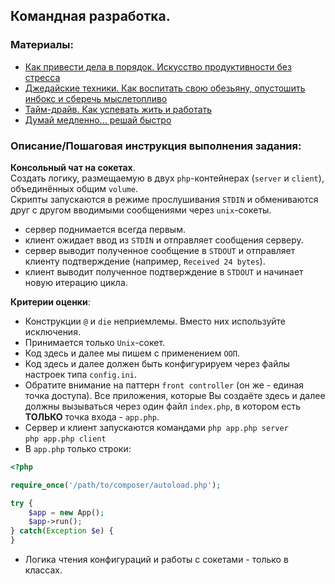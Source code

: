 ## Командная разработка.

### Материалы:
- [Как привести дела в порядок. Искусство продуктивности без стресса](https://www.labirint.ru/books/507367)
- [Джедайские техники. Как воспитать свою обезьяну, опустошить инбокс и сберечь мыслетопливо](https://www.labirint.ru/books/580693/)
- [Тайм-драйв. Как успевать жить и работать](https://www.labirint.ru/books/321833/)
- [Думай медленно... решай быстро](https://www.labirint.ru/books/414866/)

### Описание/Пошаговая инструкция выполнения задания:
**Консольный чат на сокетах**.  
Создать логику, размещаемую в двух `php`-контейнерах (`server` и `client`), объединённых общим `volume`.  
Скрипты запускаются в режиме прослушивания `STDIN` и обмениваются друг с другом вводимыми сообщениями через `unix`-сокеты.

- сервер поднимается всегда первым.
- клиент ожидает ввод из `STDIN` и отправляет сообщения серверу.
- сервер выводит полученное сообщение в `STDOUT` и отправляет клиенту подтверждение (например, `Received 24 bytes`).
- клиент выводит полученное подтверждение в `STDOUT` и начинает новую итерацию цикла.


**Критерии оценки**:

- Конструкции `@` и `die` неприемлемы. Вместо них используйте исключения.
- Принимается только `Unix`-сокет.
- Код здесь и далее мы пишем с применением `ООП`.
- Код здесь и далее должен быть конфигурируем через файлы настроек типа `config.ini`.
- Обратите внимание на паттерн `front controller` (он же - единая точка доступа). Все приложения, которые Вы создаёте здесь и далее должны вызываться через один файл `index.php`, в котором есть **ТОЛЬКО** точка входа - `app.php`.
- Сервер и клиент запускаются командами
  `php app.php server`  
  `php app.php client`
- В `app.php` только строки:
```php
<?php

require_once('/path/to/composer/autoload.php');

try {
    $app = new App();
    $app->run();
} catch(Exception $e) {
}
```
- Логика чтения конфигураций и работы с сокетами - только в классах.
